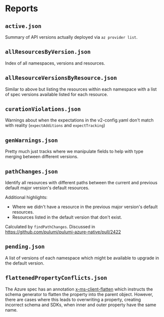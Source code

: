 # Reports

## `active.json`

Summary of API versions actually deployed via `az provider list`.

## `allResourcesByVersion.json`

Index of all namespaces, versions and resources.

## `allResourceVersionsByResource.json`

Similar to above but listing the resources within each namespace with a list of spec versions available listed for each resource.

## `curationViolations.json`

Warnings about when the expectations in the v2-config.yaml don't match with reality (`expectAdditions` and `expectTracking`)

## `genWarnings.json`

Pretty much just tracks where we manipulate fields to help with type merging between different versions.

## `pathChanges.json`

Identify all resources with different paths between the current and previous default major version's default resources.

Additional highlights:

- Where we didn't have a resource in the previous major version's default resources.
- Resources listed in the default version that don't exist.

Calculated by `findPathChanges`. Discussed in <https://github.com/pulumi/pulumi-azure-native/pull/2422>

## `pending.json`

A list of versions of each namespace which might be available to upgrade in the default version.

## `flattenedPropertyConflicts.json`

The Azure spec has an annotation [x-ms-client-flatten](https://github.com/Azure/autorest/blob/main/docs/extensions/readme.md#x-ms-client-flatten) which instructs the schema generator to flatten the property into the parent object. However, there are cases where this leads to overwriting a property, creating incorrect schema and SDKs, when inner and outer property have the same name.